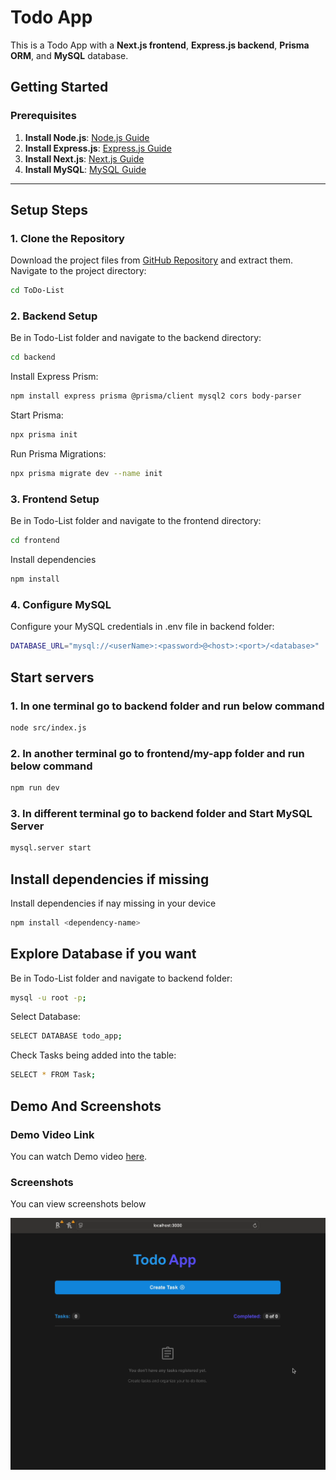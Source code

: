 # Todo App

This is a Todo App with a **Next.js frontend**, **Express.js backend**, **Prisma ORM**, and **MySQL** database.

## Getting Started

### Prerequisites
1. **Install Node.js**: [Node.js Guide](https://nodejs.org/)
2. **Install Express.js**: [Express.js Guide](https://expressjs.com)
3. **Install Next.js**: [Next.js Guide](https://nextjs.org)
4. **Install MySQL**: [MySQL Guide](https://dev.mysql.com/downloads/)

---

## Setup Steps

### 1. Clone the Repository
Download the project files from [GitHub Repository](https://github.com/SRaval20/ToDo-List.git) and extract them. Navigate to the project directory:

```bash
cd ToDo-List
```


### 2. Backend Setup
Be in Todo-List folder and navigate to the backend directory:

```bash
cd backend
```

Install Express Prism:

```bash
npm install express prisma @prisma/client mysql2 cors body-parser
```

Start Prisma:

```bash
npx prisma init
```

Run Prisma Migrations:

```bash
npx prisma migrate dev --name init
```


### 3. Frontend Setup
Be in Todo-List folder and navigate to the frontend directory:

```bash
cd frontend
```

Install dependencies

```bash
npm install
```

### 4. Configure MySQL
Configure your MySQL credentials in .env file in backend folder:

```bash
DATABASE_URL="mysql://<userName>:<password>@<host>:<port>/<database>"
```



## Start servers

### 1. In one terminal go to backend folder and run below command
```bash
node src/index.js
```

### 2. In another terminal go to frontend/my-app folder and run below command
```bash
npm run dev
```

### 3. In different terminal go to backend folder and Start MySQL Server
```bash
mysql.server start
```


## Install dependencies if missing

Install dependencies if nay missing in your device

```bash
npm install <dependency-name>
```


## Explore Database if you want

Be in Todo-List folder and navigate to backend folder:

```bash
mysql -u root -p;
```

Select Database:

```bash
SELECT DATABASE todo_app;
```

Check Tasks being added into the table:

```bash
SELECT * FROM Task;
```


## Demo And Screenshots

### Demo Video Link

You can watch Demo video [here](utilities/DemoVideo/TodoAppDemo.mov).

### Screenshots

You can view screenshots below

![Home Page](utilities/Screenshots/01.HomePage.png)